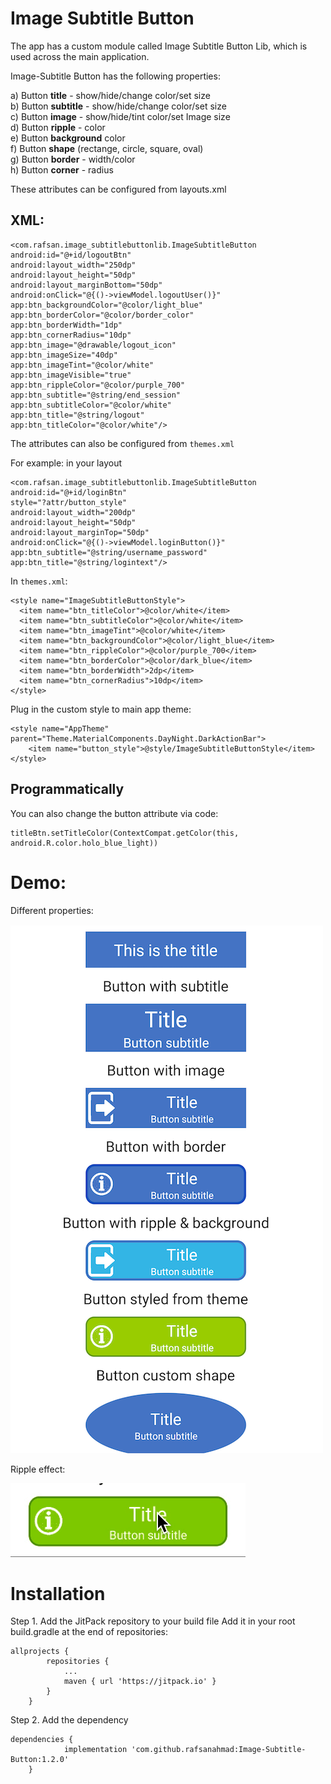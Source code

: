 # Image Subtitle Button
The app has a custom module called Image Subtitle Button Lib, which is used across the main application.

Image-Subtitle Button has the following properties:

a) Button **title** - show/hide/change color/set size\
b) Button **subtitle** - show/hide/change color/set size\
c) Button **image** - show/hide/tint color/set Image size\
d) Button **ripple** - color\
e) Button **background** color\
f) Button **shape** (rectange, circle, square, oval)\
g) Button **border** - width/color\
h) Button **corner** - radius

These attributes can be configured from layouts.xml

## **XML**:
```
<com.rafsan.image_subtitlebuttonlib.ImageSubtitleButton
android:id="@+id/logoutBtn"
android:layout_width="250dp"
android:layout_height="50dp"
android:layout_marginBottom="50dp"
android:onClick="@{()->viewModel.logoutUser()}"
app:btn_backgroundColor="@color/light_blue"
app:btn_borderColor="@color/border_color"
app:btn_borderWidth="1dp"
app:btn_cornerRadius="10dp"
app:btn_image="@drawable/logout_icon"
app:btn_imageSize="40dp"
app:btn_imageTint="@color/white"
app:btn_imageVisible="true"
app:btn_rippleColor="@color/purple_700"
app:btn_subtitle="@string/end_session"
app:btn_subtitleColor="@color/white"
app:btn_title="@string/logout"
app:btn_titleColor="@color/white"/>
```

The attributes can also be configured from `themes.xml`

For example: in your layout
```
<com.rafsan.image_subtitlebuttonlib.ImageSubtitleButton
android:id="@+id/loginBtn"
style="?attr/button_style"
android:layout_width="200dp"
android:layout_height="50dp"
android:layout_marginTop="50dp"
android:onClick="@{()->viewModel.loginButton()}"
app:btn_subtitle="@string/username_password"
app:btn_title="@string/logintext"/>
```

In `themes.xml`:
```
<style name="ImageSubtitleButtonStyle">
  <item name="btn_titleColor">@color/white</item>
  <item name="btn_subtitleColor">@color/white</item>
  <item name="btn_imageTint">@color/white</item>
  <item name="btn_backgroundColor">@color/light_blue</item>
  <item name="btn_rippleColor">@color/purple_700</item>
  <item name="btn_borderColor">@color/dark_blue</item>
  <item name="btn_borderWidth">2dp</item>
  <item name="btn_cornerRadius">10dp</item>
</style>
```

Plug in the custom style to main app theme:
```
<style name="AppTheme" parent="Theme.MaterialComponents.DayNight.DarkActionBar">
	<item name="button_style">@style/ImageSubtitleButtonStyle</item>
</style>
```

## **Programmatically**
You can also change the button attribute via code:
```
titleBtn.setTitleColor(ContextCompat.getColor(this, android.R.color.holo_blue_light))
```

# Demo:
Different properties:

![](images/screenshot.png)

Ripple effect:

![](images/ripple_btn.gif)


# Installation
Step 1. Add the JitPack repository to your build file
Add it in your root build.gradle at the end of repositories:

```	
allprojects {
		repositories {
			...
			maven { url 'https://jitpack.io' }
		}
	} 
```

Step 2. Add the dependency

```
dependencies {
	        implementation 'com.github.rafsanahmad:Image-Subtitle-Button:1.2.0'
	}
```
